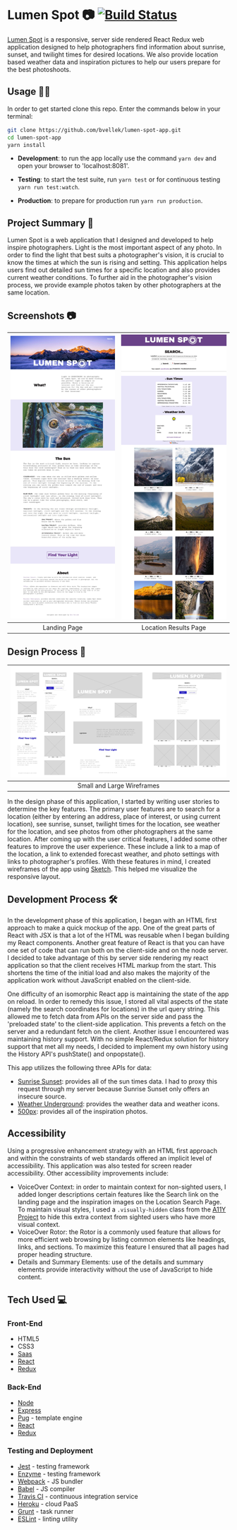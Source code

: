 # Lumen Spot 📷 [![Build Status](https://travis-ci.org/bvellek/lumen-spot-app.svg?branch=master)](https://travis-ci.org/bvellek/lumen-spot-app)

[Lumen Spot](https://aeropress-me-app.herokuapp.com) is a responsive, server side rendered React Redux web application designed to help photographers find information about sunrise, sunset, and twilight times for desired locations. We also provide location based weather data and inspiration pictures to help our users prepare for the best photoshoots.


## Usage 👩‍💻
In order to get started clone this repo. Enter the commands below in your terminal:
```bash
git clone https://github.com/bvellek/lumen-spot-app.git
cd lumen-spot-app
yarn install
```
- __Development__: to run the app locally use the command `yarn dev` and open your browser to 'localhost:8081'.

- __Testing__: to start the test suite, run `yarn test` or for continuous testing `yarn run test:watch`.

- __Production__: to prepare for production run `yarn run production`.


## Project Summary 🌅
Lumen Spot is a web application that I designed and developed to help inspire photographers. Light is the most important aspect of any photo. In order to find the light that best suits a photographer's vision, it is crucial to know the times at which the sun is rising and setting. This application helps users find out detailed sun times for a specific location and also provides current weather conditions. To further aid in the photographer's vision process, we provide example photos taken by other photographers at the same location.


## Screenshots 📷
| <img alt="Landing Page" src="https://github.com/bvellek/lumen-spot-app/blob/master/public/img/design/screenshots/screen-landing.jpg?raw=true" width="525"> | <img alt="Location Results Page" src="https://github.com/bvellek/lumen-spot-app/blob/master/public/img/design/screenshots/screen-yosemite-search.jpg?raw=true" width="525"> |
|:---:|:---:|
| Landing Page | Location Results Page |


## Design Process 📐
| ![Wire Frame](https://github.com/bvellek/lumen-spot-app/blob/master/public/img/design/lumen-spot.jpg?raw=true) |
|:---:|
| Small and Large Wireframes |
In the design phase of this application, I started by writing user stories to determine the key features. The primary user features are to search for a location (either by entering an address, place of interest, or using current location), see sunrise, sunset, twilight times for the location, see weather for the location, and see photos from other photographers at the same location. After coming up with the user critical features, I added some other features to improve the user experience. These include a link to a map of the location, a link to extended forecast weather, and photo settings with links to photographer's profiles. With these features in mind, I created wireframes of the app using [Sketch](https://www.sketchapp.com/). This helped me visualize the responsive layout.


## Development Process 🛠

In the development phase of this application, I began with an HTML first approach to make a quick mockup of the app. One of the great parts of React with JSX is that a lot of the HTML was reusable when I began building my React components. Another great feature of React is that you can have one set of code that can run both on the client-side and on the node server. I decided to take advantage of this by server side rendering my react application so that the client receives HTML markup from the start. This shortens the time of the initial load and also makes the majority of the application work without JavaScript enabled on the client-side.

One difficulty of an isomorphic React app is maintaining the state of the app on reload. In order to remedy this issue, I stored all vital aspects of the state (namely the search coordinates for locations) in the url query string. This allowed me to fetch data from APIs on the server side and pass the 'preloaded state' to the client-side application. This prevents a fetch on the server and a redundant fetch on the client. Another issue I encountered was maintaining history support. With no simple React/Redux solution for history support that met all my needs, I decided to implement my own history using the History API's pushState() and onpopstate().

This app utilizes the following three APIs for data:

- [Sunrise Sunset](http://sunrise-sunset.org/api): provides all of the sun times data. I had to proxy this request through my server because Sunrise Sunset only offers an insecure source.
- [Weather Underground](http://api.wunderground.com/api/): provides the weather data and weather icons.
- [500px](https://github.com/500px/api-documentation): provides all of the inspiration photos.


## Accessibility
Using a progressive enhancement strategy with an HTML first approach and within the constraints of web standards offered an implicit level of accessibility. This application was also tested for screen reader accessibility. Other accessibility improvements include:

- VoiceOver Context: in order to maintain context for non-sighted users, I added longer descriptions certain features like the Search link on the landing page and the inspiration images on the Location Search Page. To maintain visual styles, I used a `.visually-hidden` class from the [A11Y Project](http://a11yproject.com/posts/how-to-hide-content/) to hide this extra context from sighted users who have more visual context.
- VoiceOver Rotor: the Rotor is a commonly used feature that allows for more efficient web browsing by listing common elements like headings, links, and sections. To maximize this feature I ensured that all pages had proper heading structure.
- Details and Summary Elements: use of the details and summary elements provide interactivity without the use of JavaScript to hide content.


## Tech Used 💻

### Front-End

 - HTML5
 - CSS3
 - [Saas](http://sass-lang.com/)
 - [React](https://facebook.github.io/react/)
 - [Redux](http://redux.js.org/)

### Back-End

 - [Node](https://nodejs.org)
 - [Express](https://expressjs.com/)
 - [Pug](https://pugjs.org) - template engine
 - [React](https://facebook.github.io/react/)
 - [Redux](http://redux.js.org/)

### Testing and Deployment
 - [Jest](https://facebook.github.io/jest/) - testing framework
 - [Enzyme](http://airbnb.io/enzyme/) - testing framework
 - [Webpack](https://webpack.js.org/) - JS bundler
 - [Babel](http://babeljs.io/) - JS compiler
 - [Travis CI](https://travis-ci.org/) - continuous integration service
 - [Heroku](https://www.heroku.com/) - cloud PaaS
 - [Grunt](http://gruntjs.com/) - task runner
 - [ESLint](http://eslint.org/) - linting utility
